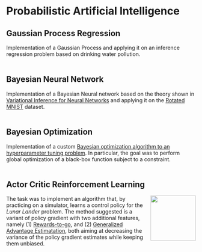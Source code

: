 # Probabilistic Artificial Intelligence
## Gaussian Process Regression
Implementation of a Gaussian Process and applying it on an inference regression problem based on drinking water pollution.
<br/><br/>
## Bayesian Neural Network
Implementation of a Bayesian Neural network based on the theory shown in [Variational Inference for Neural Networks](https://www.cs.toronto.edu/~graves/nips_2011.pdf) and applying it on the [Rotated MNIST](https://github.com/ChaitanyaBaweja/RotNIST) dataset.
<br/><br/>
## Bayesian Optimization
Implementation of a custom [Bayesian optimization algorithm to an hyperparameter tuning problem](https://papers.nips.cc/paper/2012/file/05311655a15b75fab86956663e1819cd-Paper.pdf). In particular, the goal was to perform global optimization of a black-box function subject to a constraint. 
<br/><br/>
## Actor Critic Reinforcement Learning
<img align="right" height="120" src="https://www.nestorsag.com/assets/static/lunarlander.74b2aba.8e40388ecbca12ef48106778e710b728.gif"></img>
The task was to implement an algorithm that, by practicing on a simulator, learns a control policy for the _Lunar Lander_ problem. The method suggested is a variant of policy gradient with two additional features, namely (1) [Rewards-to-go](https://spinningup.openai.com/en/latest/spinningup/rl_intro3.html#implementing-reward-to-go-policy-gradient), and (2) [Generalized Advantage Estimatation](https://arxiv.org/pdf/1506.02438.pdf), both aiming at decreasing the variance of the policy gradient estimates while keeping them unbiased.
